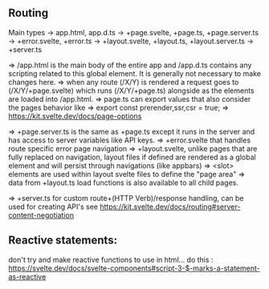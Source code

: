 Routing
-------

Main types
-> app.html, app.d.ts
-> +page.svelte, +page.ts, +page.server.ts
-> +error.svelte, +error.ts
-> +layout.svelte, +layout.ts, +layout.server.ts
-> +server.ts

=> /app.html is the main body of the entire app and /app.d.ts contains any scripting related to this global element. It is generally not necessary to make changes here.
=> when any route (/X/Y) is rendered a request goes to (/X/Y/+page.svelte) which runs (/X/Y/+page.ts) alongside as the elements are loaded into /app.html.
=> page.ts can export values that also consider the pages behavior like
    => export const prerender,ssr,csr = true;
    => <https://kit.svelte.dev/docs/page-options>

=> +page.server.ts is the same as +page.ts except it runs in the server and has access to server variables like API keys.
=> +error.svelte that handles route specific error page navigation
=> +layout.svelte, unlike pages that are fully replaced on navigation, layout files if defined are rendered as a global element and will persist through navigations (like appbars)
    => \<slot></slot> elements are used within layout svelte files to define the "page area"
    => data from +layout.ts load functions is also available to all child pages.

=> +server.ts for custom route+(HTTP Verb)/response handling, can be used for creating API's
    see <https://kit.svelte.dev/docs/routing#server-content-negotiation>




Reactive statements:
--------------------
don't try and make reactive functions to use in html...
do this :
https://svelte.dev/docs/svelte-components#script-3-$-marks-a-statement-as-reactive